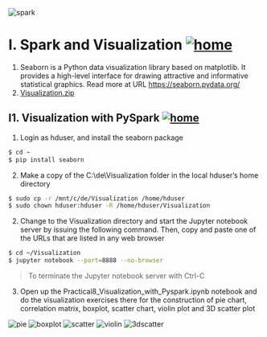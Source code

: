 ![spark](https://github.com/choojun/choojun.github.io/assets/6356054/ed7bd2cd-1ce6-43db-8ebd-18d56f351a43)

# I. Spark and Visualization [![home](https://github.com/choojun/choojun.github.io/assets/6356054/947da4b4-f259-4b82-8961-07ca48b2811a)](wsl)

1. Seaborn is a Python data visualization library based on matplotlib. It provides a high-level interface for drawing attractive and informative statistical graphics. Read more at URL https://seaborn.pydata.org/
2. [Visualization.zip](https://github.com/choojun/choojun.github.io/files/14373625/Visualization.zip)


## I1. Visualization with PySpark [![home](https://github.com/choojun/choojun.github.io/assets/6356054/947da4b4-f259-4b82-8961-07ca48b2811a)](wsl)

1.	Login as hduser, and install the seaborn package
~~~bash
$ cd ~
$ pip install seaborn
~~~

2. Make a copy of the C:\de\Visualization folder in the local hduser’s home directory
~~~bash
$ sudo cp -r /mnt/c/de/Visualization /home/hduser
$ sudo chown hduser:hduser -R /home/hduser/Visualization
~~~

2. Change to the Visualization directory and start the Jupyter notebook server by issuing the following command. Then, copy and paste one of the URLs that are listed in any web browser
~~~bash
$ cd ~/Visualization
$ jupyter notebook --port=8888 --no-browser
~~~
> To terminate the Jupyter notebook server with Ctrl-C

3. Open up the Practical8_Visualization_with_Pyspark.ipynb notebook and do the visualization exercises there for the construction of pie chart, correlation matrix, boxplot, scatter chart, violin plot and 3D scatter plot



![pie](https://github.com/choojun/choojun.github.io/assets/6356054/18d5dfe5-3ea6-4a80-9c6e-fc068f36ab8a)
![boxplot](https://github.com/choojun/choojun.github.io/assets/6356054/70ff8053-5169-4017-8d3e-d297381cade5)
![scatter](https://github.com/choojun/choojun.github.io/assets/6356054/fba671b0-d50f-45e9-81d1-08dabb348cfa)
![violin](https://github.com/choojun/choojun.github.io/assets/6356054/a49bb96b-898c-430e-9eb6-8eef15d07b25)
![3dscatter](https://github.com/choojun/choojun.github.io/assets/6356054/b439d6aa-4164-4821-88c4-7a5f8fc49b6b)






